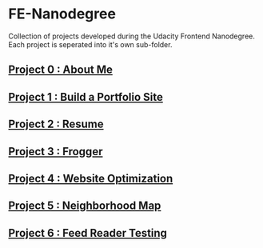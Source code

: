 [0]:https://github.com/jdbence/FE-Nanodegree/tree/master/project0
[1]:https://github.com/jdbence/FE-Nanodegree/tree/master/project1
[2]:https://github.com/jdbence/FE-Nanodegree/tree/master/project2
[3]:https://github.com/jdbence/FE-Nanodegree/tree/master/project3
[4]:https://github.com/jdbence/FE-Nanodegree/tree/master/project4
[5]:https://github.com/jdbence/FE-Nanodegree/tree/master/project5
[6]:https://github.com/jdbence/FE-Nanodegree/tree/master/project6

# FE-Nanodegree

Collection of projects developed during the Udacity Frontend Nanodegree. Each project is seperated into it's own sub-folder.

## [Project 0 : About Me][0]

## [Project 1 : Build a Portfolio Site][1]

## [Project 2 : Resume][2]

## [Project 3 : Frogger][3]

## [Project 4 : Website Optimization][4]

## [Project 5 : Neighborhood Map][5]

## [Project 6 : Feed Reader Testing][6]

